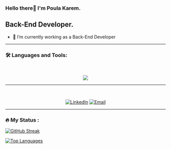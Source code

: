### Hello there👋 I'm Poula Karem.

## Back-End Developer.
<!--
**Paula-Karem/Paula-Karem** is a ✨ _special_ ✨ repository because its `README.md` (this file) appears on your GitHub profile.

Here are some ideas to get you started:

- 🔭 I’m currently ...
-->
- 🌱 I’m currently working as a Back-End Developer
<!--
- 👯 I’m looking to collaborate on ...
- 🤔 I’m looking for help with ...
- 💬 Ask me about ...
- 📫 How to reach me: ...
- 😄 Pronouns: ...
- ⚡ Fun fact: ...
-->
---
### :hammer_and_wrench: Languages and Tools:
<br>
<p align="center">
  <a href="">
    <img src="https://skillicons.dev/icons?i=js,nodejs,express,git,github,linux,postman" />
  </a>
</p>

---
<br>
<p  align="center">
  <a href="https://www.linkedin.com/in/poula-karem"><img alt="LinkedIn" src="https://img.shields.io/badge/LinkedIn-blue?style=flat-square&logo=linkedin"></a>
<a href="mailto:paulakaremp@gmail.com"><img alt="Email" src="https://img.shields.io/badge/Email-white?style=flat-square&logo=gmail"></a>
</p>
 
 ---

### :fire: My Status :
[![GitHub Streak](http://github-readme-streak-stats.herokuapp.com?user=Poula-Karem&theme=dark&background=000000)](https://git.io/streak-stats) 

[![Top Languages](https://github-readme-stats-git-masterrstaa-rickstaa.vercel.app/api/top-langs/?username=Poula-Karem&layout=compact&theme=vision-friendly-dark)](https://github.com/anuraghazra/github-readme-stats)
